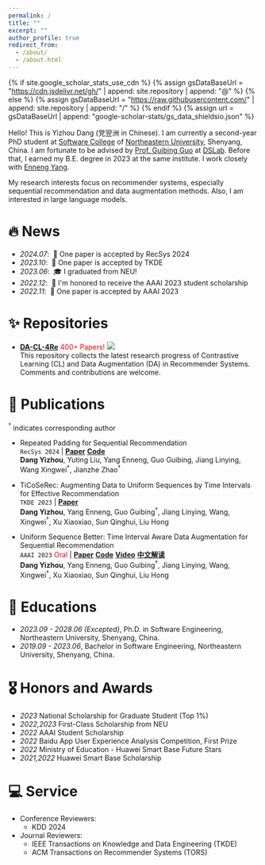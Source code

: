 ```yaml
---
permalink: /
title: ""
excerpt: ""
author_profile: true
redirect_from: 
  - /about/
  - /about.html
---
```


{% if site.google_scholar_stats_use_cdn %}
{% assign gsDataBaseUrl = "https://cdn.jsdelivr.net/gh/" | append: site.repository | append: "@" %}
{% else %}
{% assign gsDataBaseUrl = "https://raw.githubusercontent.com/" | append: site.repository | append: "/" %}
{% endif %}
{% assign url = gsDataBaseUrl | append: "google-scholar-stats/gs_data_shieldsio.json" %}

<span class='anchor' id='about-me'></span>

Hello! This is Yizhou Dang (党翌洲 in Chinese). I am currently a second-year PhD student at [Software College](http://sc.neu.edu.cn/) of [Northeastern University](http://www.neu.edu.cn/), Shenyang, China. 
I am fortunate to be advised by [Prof. Guibing Guo](https://guoguibing.github.io/cn/) at [DSLab](https://www.dslab.org.cn/). 
Before that, I earned my B.E. degree in 2023 at the same institute.
I work closely with [Enneng Yang](https://ennengyang.github.io/).

My research interests focus on recommender systems, especially sequential recommendation and data augmentation methods. Also, I am interested in large language models.


# 🔥 News

- *2024.07*: &nbsp;🎉 One paper is accepted by RecSys 2024
- *2023.10*: &nbsp;🎉 One paper is accepted by TKDE
- *2023.06*: &nbsp;🎓 I graduated from NEU!
- *2022.12*: &nbsp;🏅 I'm honored to receive the AAAI 2023 student scholarship
- *2022.11*: &nbsp;🎉 One paper is accepted by AAAI 2023


# ✨ Repositories

- [**DA-CL-4Re**](https://github.com/KingGugu/DA-CL-4Rec) <font color="red">400+ Papers!</font> [![](https://img.shields.io/github/stars/KingGugu/DA-CL-4Rec)](https://github.com/KingGugu/DA-CL-4Rec) \
  This repository collects the latest research progress of Contrastive Learning (CL) and Data Augmentation (DA) in Recommender Systems. Comments and contributions are welcome.


# 📝 Publications 

[comment]: <> (<div class='paper-box'><div class='paper-box-image'><div><div class="badge">CVPR 2016</div><img src='images/500x300.png' alt="sym" width="100%"></div></div>)

[comment]: <> (<div class='paper-box-text' markdown="1">)

[comment]: <> ([Deep Residual Learning for Image Recognition]&#40;https://openaccess.thecvf.com/content_cvpr_2016/papers/He_Deep_Residual_Learning_CVPR_2016_paper.pdf&#41;)

[comment]: <> (**Kaiming He**, Xiangyu Zhang, Shaoqing Ren, Jian Sun)

[comment]: <> ([**Project**]&#40;https://scholar.google.com/citations?view_op=view_citation&hl=zh-CN&user=DhtAFkwAAAAJ&citation_for_view=DhtAFkwAAAAJ:ALROH1vI_8AC&#41; <strong><span class='show_paper_citations' data='DhtAFkwAAAAJ:ALROH1vI_8AC'></span></strong>)

[comment]: <> (- Lorem ipsum dolor sit amet, consectetur adipiscing elit. Vivamus ornare aliquet ipsum, ac tempus justo dapibus sit amet. )

[comment]: <> (</div>)

[comment]: <> (</div>)

$^{\dagger}$ indicates corresponding author

- Repeated Padding for Sequential Recommendation\
  `RecSys 2024` | [**Paper**](https://arxiv.org/abs/2403.06372) [**Code**](https://github.com/KingGugu/RepPad) \
  **Dang Yizhou**, Yuting Liu, Yang Enneng, Guo Guibing, Jiang Linying, Wang Xingwei$^{\dagger}$, Jianzhe Zhao$^{\dagger}$

- TiCoSeRec: Augmenting Data to Uniform Sequences by Time Intervals for Effective Recommendation\
  `TKDE 2023` | [**Paper**](https://ieeexplore.ieee.org/abstract/document/10285049) \
  **Dang Yizhou**, Yang Enneng, Guo Guibing$^{\dagger}$, Jiang Linying, Wang, Xingwei$^{\dagger}$, Xu Xiaoxiao, Sun Qinghui, Liu Hong

- Uniform Sequence Better: Time Interval Aware Data Augmentation for Sequential Recommendation\
  `AAAI 2023` <font color="red">Oral</font> | [**Paper**](https://arxiv.org/abs/2212.08262) [**Code**](https://github.com/KingGugu/TiCoSeRec) [**Video**](https://doi.org/10.48448/wmh8-p908) [**中文解读**](https://zhuanlan.zhihu.com/p/592832740) \
  **Dang Yizhou**, Yang Enneng, Guo Guibing$^{\dagger}$, Jiang Linying, Wang, Xingwei$^{\dagger}$, Xu Xiaoxiao, Sun Qinghui, Liu Hong


# 📖 Educations

- *2023.09 - 2028.06 (Excepted)*, Ph.D. in Software Engineering, Northeastern University, Shenyang, China.
- *2019.09 - 2023.06*, Bachelor in Software Engineering, Northeastern University, Shenyang, China.


# 🎖 Honors and Awards

- *2023* National Scholarship for Graduate Student (Top 1%)
- *2022,2023* First-Class Scholarship from NEU
- *2022* AAAI Student Scholarship
- *2022* Baidu App User Experience Analysis Competition, First Prize
- *2022* Ministry of Education - Huawei Smart Base Future Stars
- *2021,2022* Huawei Smart Base Scholarship


# 💻 Service

- Conference Reviewers: 
  - KDD 2024
- Journal Reviewers:
  - IEEE Transactions on Knowledge and Data Engineering (TKDE)
  - ACM Transactions on Recommender Systems (TORS)


[comment]: <> (# 💬 Invited Talks)

[comment]: <> (- *2021.06*, Lorem ipsum dolor sit amet, consectetur adipiscing elit. Vivamus ornare aliquet ipsum, ac tempus justo dapibus sit amet. )

[comment]: <> (- *2021.03*, Lorem ipsum dolor sit amet, consectetur adipiscing elit. Vivamus ornare aliquet ipsum, ac tempus justo dapibus sit amet.  \| [\[video\]]&#40;https://github.com/&#41;)


[comment]: <> (# 💻 Internships)

[comment]: <> (- *2019.05 - 2020.02*, [Lorem]&#40;https://github.com/&#41;, China.)